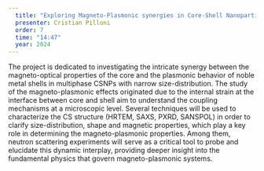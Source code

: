 ```yaml
---
  title: "Exploring Magneto-Plasmonic synergies in Core-Shell Nanoparticles (CSNPs)"
  presenter: Cristian Pilloni
  order: 7
  time: "14:47"
  year: 2024
---
```

The project is dedicated to investigating the intricate synergy between the magneto-optical properties of the core and the plasmonic behavior of noble metal shells in multiphase CSNPs with narrow size-distribution. The study of the magneto-plasmonic effects originated due to the internal strain at the interface between core and shell aim to understand the coupling mechanisms at a microscopic level. Several techniques will be used to characterize the CS structure (HRTEM, SAXS, PXRD, SANSPOL) in order to clarify size-distribution, shape and magnetic properties, which play a key role in determining the magneto-plasmonic properties. Among them, neutron scattering experiments will serve as a critical tool to probe and elucidate this dynamic interplay, providing deeper insight into the fundamental physics that govern magneto-plasmonic systems.  